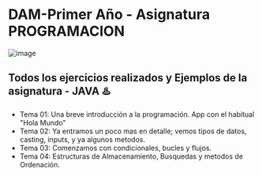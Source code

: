 # DAM-Primer Año - Asignatura PROGRAMACION
![image](https://github.com/Vict0or/DAM-Primero-ProgJava/assets/146933039/33bef035-aaad-4a99-8002-3dda02b0a32c)

## Todos los ejercicios realizados y Ejemplos de la asignatura - JAVA ♨️

- Tema 01: Una breve introducción a la programación. App con el habitual "Hola Mundo"
- Tema 02:  Ya entramos un poco mas en detalle; vemos tipos de datos, casting, inputs, y ya algunos metodos.
- Tema 03: Comenzamos con condicionales, bucles y flujos.
- Tema 04: Estructuras de Almacenamiento, Busquedas y metodos de Ordenación.
